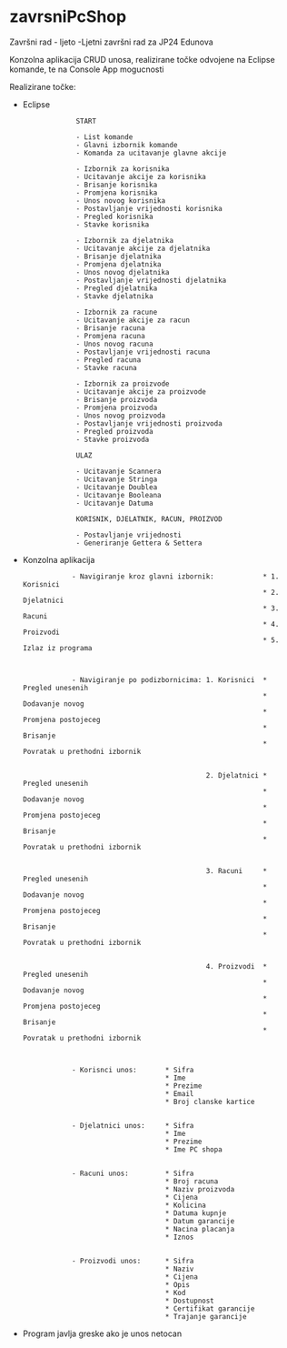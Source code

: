# zavrsniPcShop
Završni rad - ljeto
-Ljetni završni rad za JP24 Edunova

Konzolna aplikacija CRUD unosa, realizirane točke odvojene na Eclipse komande, te na Console App mogucnosti

Realizirane točke: 
* Eclipse 

                   START
                   
                   - List komande
                   - Glavni izbornik komande
                   - Komanda za ucitavanje glavne akcije
                   
                   - Izbornik za korisnika
                   - Ucitavanje akcije za korisnika
                   - Brisanje korisnika
                   - Promjena korisnika
                   - Unos novog korisnika
                   - Postavljanje vrijednosti korisnika
                   - Pregled korisnika
                   - Stavke korisnika
                   
                   - Izbornik za djelatnika
                   - Ucitavanje akcije za djelatnika
                   - Brisanje djelatnika
                   - Promjena djelatnika
                   - Unos novog djelatnika
                   - Postavljanje vrijednosti djelatnika
                   - Pregled djelatnika
                   - Stavke djelatnika
                   
                   - Izbornik za racune
                   - Ucitavanje akcije za racun
                   - Brisanje racuna
                   - Promjena racuna
                   - Unos novog racuna
                   - Postavljanje vrijednosti racuna
                   - Pregled racuna
                   - Stavke racuna
                   
                   - Izbornik za proizvode
                   - Ucitavanje akcije za proizvode
                   - Brisanje proizvoda
                   - Promjena proizvoda
                   - Unos novog proizvoda
                   - Postavljanje vrijednosti proizvoda
                   - Pregled proizvoda
                   - Stavke proizvoda
                   
                   ULAZ
                   
                   - Ucitavanje Scannera
                   - Ucitavanje Stringa
                   - Ucitavanje Doublea
                   - Ucitavanje Booleana
                   - Ucitavanje Datuma
                   
                   KORISNIK, DJELATNIK, RACUN, PROIZVOD
                   
                   - Postavljanje vrijednosti
                   - Generiranje Gettera & Settera


* Konzolna aplikacija

                  - Navigiranje kroz glavni izbornik:            * 1. Korisnici
                                                                 * 2. Djelatnici
                                                                 * 3. Racuni
                                                                 * 4. Proizvodi
                                                                 * 5. Izlaz iz programa
                  
                  
                  
                  - Navigiranje po podizbornicima: 1. Korisnici  * Pregled unesenih 
                                                                 * Dodavanje novog
                                                                 * Promjena postojeceg 
                                                                 * Brisanje
                                                                 * Povratak u prethodni izbornik
                                                                
                                                                
                                                   2. Djelatnici * Pregled unesenih 
                                                                 * Dodavanje novog
                                                                 * Promjena postojeceg 
                                                                 * Brisanje
                                                                 * Povratak u prethodni izbornik
                                                                 
                                                                 
                                                   3. Racuni     * Pregled unesenih 
                                                                 * Dodavanje novog
                                                                 * Promjena postojeceg 
                                                                 * Brisanje
                                                                 * Povratak u prethodni izbornik
                                                                
                                                                
                                                   4. Proizvodi  * Pregled unesenih 
                                                                 * Dodavanje novog
                                                                 * Promjena postojeceg 
                                                                 * Brisanje
                                                                 * Povratak u prethodni izbornik
                                                   
                                       
                                       
                  - Korisnci unos:       * Sifra
                                         * Ime 
                                         * Prezime 
                                         * Email 
                                         * Broj clanske kartice
                                         
                                         
                  - Djelatnici unos:     * Sifra 
                                         * Ime
                                         * Prezime
                                         * Ime PC shopa


                  - Racuni unos:         * Sifra
                                         * Broj racuna
                                         * Naziv proizvoda 
                                         * Cijena
                                         * Kolicina
                                         * Datuma kupnje
                                         * Datum garancije 
                                         * Nacina placanja 
                                         * Iznos
                                         
                                         
                  - Proizvodi unos:      * Sifra 
                                         * Naziv 
                                         * Cijena 
                                         * Opis
                                         * Kod 
                                         * Dostupnost 
                                         * Certifikat garancije 
                                         * Trajanje garancije

* Program javlja greske ako  je unos netocan

